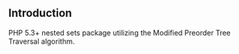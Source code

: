 ## Introduction

PHP 5.3+ nested sets package utilizing the Modified Preorder Tree Traversal algorithm.